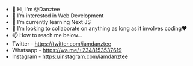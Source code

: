 - 👋 Hi, I’m @Danztee
- 👀 I’m interested in Web Development
- 🌱 I’m currently learning Next JS
- 💞️ I’m looking to collaborate on anything as long as it involves coding❤️
- 📫 How to reach me below...
- Twitter - https://twitter.com/iamdanztee
- Whatsapp - https://wa.me/+2348153537619
- Instagram - https://instagram.com/iamdanztee

<!---
Danztee/Danztee is a ✨ special ✨ repository because its `README.md` (this file) appears on your GitHub profile.
You can click the Preview link to take a look at your changes.
--->
